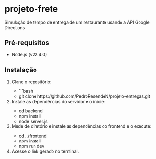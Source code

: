 <h1>projeto-frete</h1>

 Simulação de tempo de entrega de um restaurante usando a API Google Directions

<h2>Pré-requisitos</h2>

- Node.js (v22.4.0)

<h2>Instalação</h2>

<ol>
 <li>Clone o repositório:</li>
 <ul>
  <li>```bash</li>
  <li>git clone https://github.com/PedroResendeN/projeto-entregas.git</li>
 </ul>
 <li>Instale as dependências do servidor e o inicie:</li>
 <ul>
  <li>cd backend</li>
  <li>npm install</li>
  <li>node server.js</li>
 </ul>
 <li>Mude de diretório e instale as dependências do frontend e o execute:</li>
 <ul>
  <li>cd ../frontend</li>
  <li>npm install</li>
  <li>npm run dev</li>
 </ul>
 <li>Acesse o link gerado no terminal.</li>
</ol>
